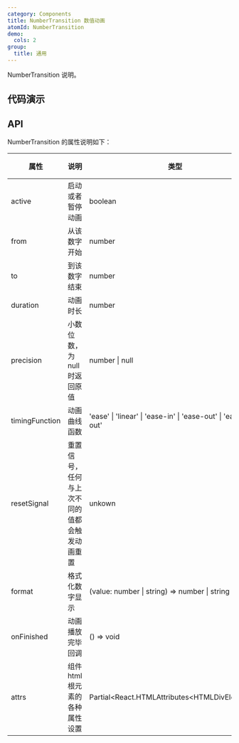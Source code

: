 ```yaml
---
category: Components
title: NumberTransition 数值动画
atomId: NumberTransition
demo:
  cols: 2
group:
  title: 通用
---
```


NumberTransition 说明。

## 代码演示

<!-- prettier-ignore -->
<code src="./demo/basic.tsx"></code>
<code src="./demo/precision.tsx"></code>
<code src="./demo/duration.tsx"></code>
<code src="./demo/reset.tsx"></code>
<code src="./demo/format.tsx"></code>
<code src="./demo/timing-function.tsx"></code>

## API

NumberTransition 的属性说明如下：

| 属性           | 说明                                         | 类型                                                           | 默认值           | 版本 |
| -------------- | -------------------------------------------- | -------------------------------------------------------------- | ---------------- | ---- |
| active         | 启动或者暂停动画                             | boolean                                                        | --               | --   |
| from           | 从该数字开始                                 | number                                                         | 0                | --   |
| to             | 到该数字结束                                 | number                                                         | 10               | --   |
| duration       | 动画时长                                     | number                                                         | 3000             | --   |
| precision      | 小数位数，为 null 时返回原值                 | number \| null                                                 | 0                | --   |
| timingFunction | 动画曲线函数                                 | 'ease' \| 'linear' \| 'ease-in' \| 'ease-out' \| 'ease-in-out' | 'ease'           | --   |
| resetSignal    | 重置信号，任何与上次不同的值都会触发动画重置 | unkown                                                         | --               | --   |
| format         | 格式化数字显示                               | (value: number \| string) => number \| string                  | (value) => value | --   |
| onFinished     | 动画播放完毕回调                             | () => void                                                     | --               | --   |
| attrs          | 组件 html 根元素的各种属性设置               | Partial\<React.HTMLAttributes\<HTMLDivElement>>                | --               | --   |
